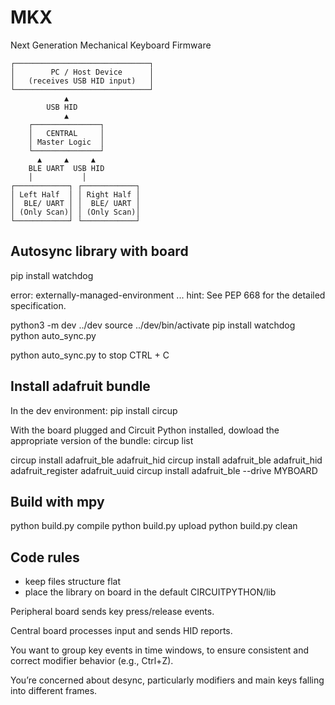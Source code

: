 # MKX

Next Generation Mechanical Keyboard Firmware

    ┌──────────────────────────────┐
    │        PC / Host Device      │
    │   (receives USB HID input)   │
    └──────────────────────────────┘
                ▲
            USB HID
                ▲
        ┌───────────────┐
        │   CENTRAL     │
        │ Master Logic  │
        └───────────────┘
          ▲     ▲     ▲
        BLE UART  USB HID
        │           │
    ┌────────────┐ ┌────────────┐
    │ Left Half  │ │ Right Half │
    │  BLE/ UART │ │  BLE/ UART │
    │ (Only Scan)│ │ (Only Scan)│
    └────────────┘ └────────────┘


## Autosync library with board
pip install watchdog

error: externally-managed-environment
...
hint: See PEP 668 for the detailed specification.

python3 -m dev ../dev
source ../dev/bin/activate
pip install watchdog
python auto_sync.py

python auto_sync.py
to stop CTRL + C

## Install adafruit bundle 
In the dev environment:
pip install circup

With the board plugged and Circuit Python installed, dowload the appropriate version of the bundle:
circup list

circup install adafruit_ble adafruit_hid
circup install adafruit_ble adafruit_hid adafruit_register adafruit_uuid
circup install adafruit_ble --drive MYBOARD


## Build with mpy
python build.py compile
python build.py upload
python build.py clean

## Code rules
- keep files structure flat
- place the library on board in the default CIRCUITPYTHON/lib



Peripheral board sends key press/release events.

Central board processes input and sends HID reports.

You want to group key events in time windows, to ensure consistent and correct modifier behavior (e.g., Ctrl+Z).

You’re concerned about desync, particularly modifiers and main keys falling into different frames.